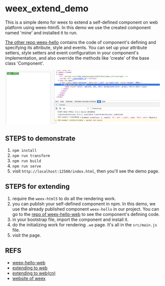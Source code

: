# weex_extend_demo

This is a simple demo for weex to extend a self-defined component on web platform using weex-html5. In this demo we use the created component named 'mine' and installed it to run.

[The other repo weex-hello](https://github.com/MrRaindrop/weex-hello) contains the code of component's defining and specifying its attribute, style and events. You can set up your attribute setters, style setters and event configuration in your component's implementation, and also override the methods like 'create' of the base class 'Component'.

![showcase](./demo/demo.png)

## STEPS to demonstrate

1. `npm install`
2. `npm run transform`
3. `npm run build`
4. `npm run serve`
5. visit `http://localhost:12580/index.html`, then you'll see the demo page.

## STEPS for extending

1. require the `weex-html5` to do all the rendering work.
2. you can publish your self-defined component in npm. In this demo, we use the already published component `weex-hello` in our project. You can go to the [repo of weex-hello-web](https://github.com/MrRaindrop/weex-hello-web) to see the component's defining code.
3. in your bootstrap file, import the component and install it.
4. do the initializing work for rendering `.we` page. It's all in the `src/main.js` file.
5. visit the page.

## REFS

* [weex-hello-web](https://github.com/MrRaindrop/weex-hello-web)
* [extending to web](http://alibaba.github.io/weex/doc/advanced/extend-to-html5.html)
* [extending to web(cn)](https://github.com/weexteam/article/issues/11)
* [website of weex](http://alibaba.github.io/weex/)
